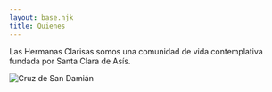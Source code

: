 ```yaml
---
layout: base.njk
title: Quienes
---
```


<section>
    <p>Las Hermanas Clarisas somos una comunidad de vida contemplativa fundada por Santa Clara de Asís.</p>
    <img src="../imagenes/cruz-san-damian.jpg" alt="Cruz de San Damián" />
  </section>
